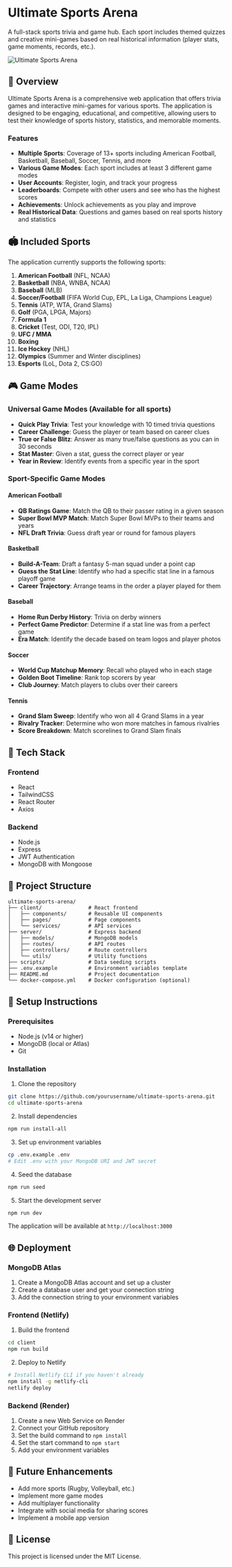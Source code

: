 # Ultimate Sports Arena

A full-stack sports trivia and game hub. Each sport includes themed quizzes and creative mini-games based on real historical information (player stats, game moments, records, etc.).

![Ultimate Sports Arena](https://via.placeholder.com/800x400?text=Ultimate+Sports+Arena)

## 🎯 Overview

Ultimate Sports Arena is a comprehensive web application that offers trivia games and interactive mini-games for various sports. The application is designed to be engaging, educational, and competitive, allowing users to test their knowledge of sports history, statistics, and memorable moments.

### Features

- **Multiple Sports**: Coverage of 13+ sports including American Football, Basketball, Baseball, Soccer, Tennis, and more
- **Various Game Modes**: Each sport includes at least 3 different game modes
- **User Accounts**: Register, login, and track your progress
- **Leaderboards**: Compete with other users and see who has the highest scores
- **Achievements**: Unlock achievements as you play and improve
- **Real Historical Data**: Questions and games based on real sports history and statistics

## 🏟️ Included Sports

The application currently supports the following sports:

1. **American Football** (NFL, NCAA)
2. **Basketball** (NBA, WNBA, NCAA)
3. **Baseball** (MLB)
4. **Soccer/Football** (FIFA World Cup, EPL, La Liga, Champions League)
5. **Tennis** (ATP, WTA, Grand Slams)
6. **Golf** (PGA, LPGA, Majors)
7. **Formula 1**
8. **Cricket** (Test, ODI, T20, IPL)
9. **UFC / MMA**
10. **Boxing**
11. **Ice Hockey** (NHL)
12. **Olympics** (Summer and Winter disciplines)
13. **Esports** (LoL, Dota 2, CS:GO)

## 🎮 Game Modes

### Universal Game Modes (Available for all sports)

- **Quick Play Trivia**: Test your knowledge with 10 timed trivia questions
- **Career Challenge**: Guess the player or team based on career clues
- **True or False Blitz**: Answer as many true/false questions as you can in 30 seconds
- **Stat Master**: Given a stat, guess the correct player or year
- **Year in Review**: Identify events from a specific year in the sport

### Sport-Specific Game Modes

#### American Football
- **QB Ratings Game**: Match the QB to their passer rating in a given season
- **Super Bowl MVP Match**: Match Super Bowl MVPs to their teams and years
- **NFL Draft Trivia**: Guess draft year or round for famous players

#### Basketball
- **Build-A-Team**: Draft a fantasy 5-man squad under a point cap
- **Guess the Stat Line**: Identify who had a specific stat line in a famous playoff game
- **Career Trajectory**: Arrange teams in the order a player played for them

#### Baseball
- **Home Run Derby History**: Trivia on derby winners
- **Perfect Game Predictor**: Determine if a stat line was from a perfect game
- **Era Match**: Identify the decade based on team logos and player photos

#### Soccer
- **World Cup Matchup Memory**: Recall who played who in each stage
- **Golden Boot Timeline**: Rank top scorers by year
- **Club Journey**: Match players to clubs over their careers

#### Tennis
- **Grand Slam Sweep**: Identify who won all 4 Grand Slams in a year
- **Rivalry Tracker**: Determine who won more matches in famous rivalries
- **Score Breakdown**: Match scorelines to Grand Slam finals

## 🔧 Tech Stack

### Frontend
- React
- TailwindCSS
- React Router
- Axios

### Backend
- Node.js
- Express
- JWT Authentication
- MongoDB with Mongoose

## 📂 Project Structure

```
ultimate-sports-arena/
├── client/               # React frontend
│   ├── components/       # Reusable UI components
│   ├── pages/            # Page components
│   └── services/         # API services
├── server/               # Express backend
│   ├── models/           # MongoDB models
│   ├── routes/           # API routes
│   ├── controllers/      # Route controllers
│   └── utils/            # Utility functions
├── scripts/              # Data seeding scripts
├── .env.example          # Environment variables template
├── README.md             # Project documentation
└── docker-compose.yml    # Docker configuration (optional)
```

## 🚀 Setup Instructions

### Prerequisites

- Node.js (v14 or higher)
- MongoDB (local or Atlas)
- Git

### Installation

1. Clone the repository
```bash
git clone https://github.com/yourusername/ultimate-sports-arena.git
cd ultimate-sports-arena
```

2. Install dependencies
```bash
npm run install-all
```

3. Set up environment variables
```bash
cp .env.example .env
# Edit .env with your MongoDB URI and JWT secret
```

4. Seed the database
```bash
npm run seed
```

5. Start the development server
```bash
npm run dev
```

The application will be available at `http://localhost:3000`

## 🌐 Deployment

### MongoDB Atlas

1. Create a MongoDB Atlas account and set up a cluster
2. Create a database user and get your connection string
3. Add the connection string to your environment variables

### Frontend (Netlify)

1. Build the frontend
```bash
cd client
npm run build
```

2. Deploy to Netlify
```bash
# Install Netlify CLI if you haven't already
npm install -g netlify-cli
netlify deploy
```

### Backend (Render)

1. Create a new Web Service on Render
2. Connect your GitHub repository
3. Set the build command to `npm install`
4. Set the start command to `npm start`
5. Add your environment variables

## 🔮 Future Enhancements

- Add more sports (Rugby, Volleyball, etc.)
- Implement more game modes
- Add multiplayer functionality
- Integrate with social media for sharing scores
- Implement a mobile app version

## 📝 License

This project is licensed under the MIT License.
